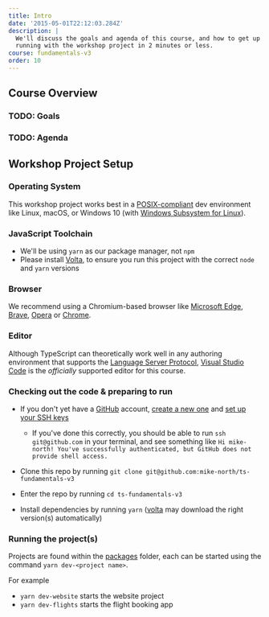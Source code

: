 ```yaml
---
title: Intro
date: '2015-05-01T22:12:03.284Z'
description: |
  We'll discuss the goals and agenda of this course, and how to get up and
  running with the workshop project in 2 minutes or less.
course: fundamentals-v3
order: 10
---
```


## Course Overview

### TODO: Goals

### TODO: Agenda

## Workshop Project Setup

### Operating System
This workshop project works best in a [POSIX-compliant][POSIX] dev environment
like Linux, macOS, or Windows 10 (with [Windows Subsystem for Linux][WSL2]).

### JavaScript Toolchain

* We'll be using `yarn` as our package manager, not `npm`
* Please install [Volta][Volta], to ensure you run this project with the correct `node` and `yarn` versions

### Browser
We recommend using a Chromium-based browser like [Microsoft Edge][MSedge], [Brave][Brave], [Opera][Opera] or [Chrome][GoogleChrome].

### Editor
Although TypeScript can theoretically work well in any authoring environment that
supports the [Language Server Protocol][LSP], [Visual Studio Code][vscode] is 
the _officially_ supported editor for this course.

### Checking out the code & preparing to run
* If you don't yet have a [GitHub](https://github.com) account, [create a new one](https://docs.github.com/en/github/getting-started-with-github/signing-up-for-github/signing-up-for-a-new-github-account) and [set up your SSH keys](https://docs.github.com/en/github/authenticating-to-github/connecting-to-github-with-ssh/adding-a-new-ssh-key-to-your-github-account)
   - If you've done this correctly, you should be able to run `ssh git@github.com` in your terminal, and see something like `Hi mike-north! You've successfully authenticated, but GitHub does not provide shell access.`

* Clone this repo by running `git clone git@github.com:mike-north/ts-fundamentals-v3`
* Enter the repo by running `cd ts-fundamentals-v3`
* Install dependencies by running `yarn` ([volta][Volta] may download the right version(s) automatically)

### Running the project(s)
Projects are found within the [packages](https://github.com/mike-north/ts-fundamentals-v3/tree/main/packages) folder, each can be started using the command
`yarn dev-<project name>`.

For example
* `yarn dev-website` starts the website project
* `yarn dev-flights` starts the flight booking app


[POSIX]: https://en.wikipedia.org/wiki/POSIX
[WSL2]:https://docs.microsoft.com/en-us/windows/wsl/
[cygwin]:(https://www.cygwin.com/)
[Volta]: (https://volta.sh/)
[LSP]:(https://microsoft.github.io/language-server-protocol/)
[vscode]:(http://code.visualstudio.com/)
[Brave]:(https://brave.com/)
[MSedge]:(https://www.microsoft.com/en-us/edge)
[Opera]:(https://www.opera.com/)
[GoogleChrome]:(https://www.google.com/chrome/)